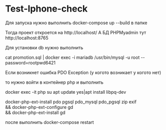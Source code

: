 # Test-Iphone-check

Для запуска нужно выполнить docker-compose up --build в папке

Тогда проект откроется на   http://localhost/
А БД PHPMyadmin тут         http://localhost:8765

Для установки db нужно выполнить 

cat promotion.sql | docker exec -i mariadb /usr/bin/mysql -u root --password=rootpwd6421




Если возникнет ошибка PDO Exception (у когото возникает у когото нет)

то нужно войти в контейнер php и выполнить 

docker exec -it php su 
apt update
yes|apt install libpq-dev

docker-php-ext-install pdo pgsql pdo_mysql pdo_pgsql zip exif \
	&& docker-php-ext-configure gd \
	&& docker-php-ext-install gd 
  
после выполнить docker-compose restart

